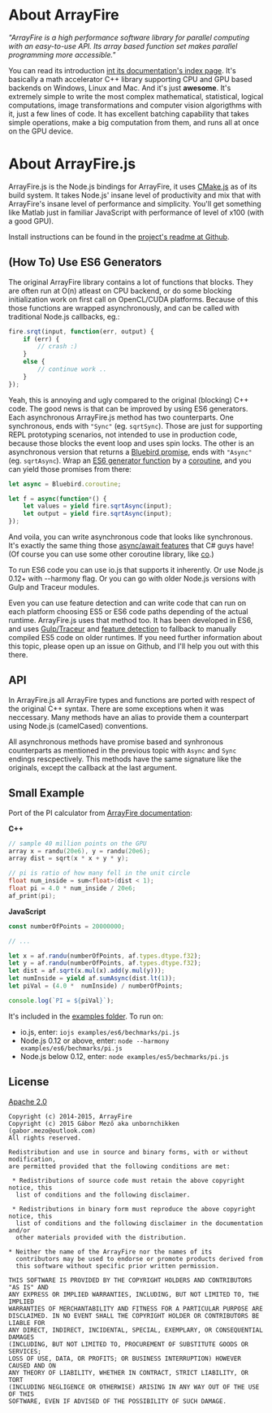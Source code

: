 # About ArrayFire

*"ArrayFire is a high performance software library for parallel computing with an easy-to-use API. Its array based function set makes parallel programming more accessible."*

You can read its introduction [int its documentation's index page](http://www.arrayfire.com/docs/index.htm). It's basically a math accelerator C++ library supporting CPU and GPU based backends on Windows, Linux and Mac. And it's just **awesome**. It's extremely simple to write the most complex mathematical, statistical, logical computations, image transformations and computer vision algorigthms with it, just a few lines of code. It has excellent batching capability that takes simple operations, make a big computation from them, and runs all at once on the GPU device.

# About ArrayFire.js

ArrayFire.js is the Node.js bindings for ArrayFire, it uses [CMake.js](https://github.com/unbornchikken/cmake-js) as of its build system. It takes Node.js' insane level of productivity and mix that with ArrayFire's insane level of performance and simplicity. You'll get something like Matlab just in familiar JavaScript with performance of level of x100 (with a good GPU).

Install instructions can be found in the [project's readme at Github](https://github.com/arrayfire/arrayfire_js#install).

## (How To) Use ES6 Generators

The original ArrayFire library contains a lot of functions that blocks. They are often run at O(n) atleast on CPU backend, or do some blocking initialization work on first call on OpenCL/CUDA platforms. Because of this those functions are wrapped asynchronously, and can be called with traditional Node.js callbacks, eg.:

```js
fire.srqt(input, function(err, output) {
	if (err) {
    	// crash :)
    }
    else {
    	// continue work ..
    }
});
```

Yeah, this is annoying and ugly compared to the original (blocking) C++ code. The good news is that can be improved by using ES6 generators. Each asynchronous ArrayFire.js method has two counterparts. One synchronous, ends with `"Sync"` (eg. `sqrtSync`). Those are just for supporting REPL prototyping scenarios, not intended to use in production code, because those blocks the event loop and uses spin locks. The other is an asynchronous version that returns a [Bluebird promise](https://www.npmjs.com/package/bluebird), ends with `"Async"` (eg. `sqrtAsync`). Wrap an [ES6 generator function](https://developer.mozilla.org/en-US/docs/Web/JavaScript/Reference/Statements/function*) by a [coroutine](https://github.com/petkaantonov/bluebird/blob/master/API.md#promisecoroutinegeneratorfunction-generatorfunction---function), and you can yield those promises from there:

```js
let async = Bluebird.coroutine;

let f = async(function*() {
	let values = yield fire.sqrtAsync(input);
    let output = yield fire.sqrtAsync(input);
});
```

And voila, you can write asynchronous code that looks like synchronous. It's exactly the same thing those [async/await features](https://msdn.microsoft.com/en-us/library/hh191443.aspx) that C# guys have! (Of course you can use some other coroutine library, like [co](https://www.npmjs.com/package/co).)

To run ES6 code you can use io.js that supports it inherently. Or use Node.js 0.12+ with --harmony flag. Or you can go with older Node.js versions with Gulp and Traceur modules.

Even you can use feature detection and can write code that can run on each platform choosing ES5 or ES6 code paths depending of the actual runtime. ArrayFire.js uses that method too. It has been developed in ES6, and uses [Gulp/Traceur](https://github.com/arrayfire/arrayfire_js/blob/master/gulpfile.js) and [feature detection](https://github.com/arrayfire/arrayfire_js/blob/master/lib/index.js#L19) to fallback to manually compiled ES5 code on older runtimes. If you need further information about this topic, please open up an issue on Github, and I'll help you out with this there.

## API

In ArrayFire.js all ArrayFire types and functions are ported with respect of the original C++ syntax. There are some exceptions when it was neccessary. Many methods have an alias to provide them a counterpart using Node.js (camelCased) conventions.

All asynchronous methods have promise based and synhronous counterparts as mentioned in the previous topic with `Async` and `Sync` endings rescpectively. This methods have the same signature like the originals, except the callback at the last argument.

## Small Example

Port of the PI calculator from [ArrayFire documentation](http://www.arrayfire.com/docs/index.htm):

**C++**

```C++
// sample 40 million points on the GPU
array x = randu(20e6), y = randu(20e6);
array dist = sqrt(x * x + y * y);

// pi is ratio of how many fell in the unit circle
float num_inside = sum<float>(dist < 1);
float pi = 4.0 * num_inside / 20e6;
af_print(pi);
```

**JavaScript**

```js
const numberOfPoints = 20000000;

// ...

let x = af.randu(numberOfPoints, af.types.dtype.f32);
let y = af.randu(numberOfPoints, af.types.dtype.f32);
let dist = af.sqrt(x.mul(x).add(y.mul(y)));
let numInside = yield af.sumAsync(dist.lt(1));
let piVal = (4.0 *  numInside) / numberOfPoints;

console.log(`PI = ${piVal}`);
```

It's included in the [examples folder](https://github.com/arrayfire/arrayfire_js/blob/master/examples/es6/bechmarks/pi.js). To run on:

- io.js, enter: `iojs examples/es6/bechmarks/pi.js`
- Node.js 0.12 or above, enter: `node --harmony examples/es6/bechmarks/pi.js`
- Node.js below 0.12, enter: `node examples/es5/bechmarks/pi.js`

## License

[Apache 2.0](https://github.com/arrayfire/arrayfire_js/blob/master/LICENSE)

```
Copyright (c) 2014-2015, ArrayFire
Copyright (c) 2015 Gábor Mező aka unbornchikken (gabor.mezo@outlook.com)
All rights reserved.

Redistribution and use in source and binary forms, with or without modification,
are permitted provided that the following conditions are met:

 * Redistributions of source code must retain the above copyright notice, this
  list of conditions and the following disclaimer.

 * Redistributions in binary form must reproduce the above copyright notice, this
  list of conditions and the following disclaimer in the documentation and/or
  other materials provided with the distribution.

* Neither the name of the ArrayFire nor the names of its
  contributors may be used to endorse or promote products derived from
  this software without specific prior written permission.
 
THIS SOFTWARE IS PROVIDED BY THE COPYRIGHT HOLDERS AND CONTRIBUTORS "AS IS" AND
ANY EXPRESS OR IMPLIED WARRANTIES, INCLUDING, BUT NOT LIMITED TO, THE IMPLIED
WARRANTIES OF MERCHANTABILITY AND FITNESS FOR A PARTICULAR PURPOSE ARE
DISCLAIMED. IN NO EVENT SHALL THE COPYRIGHT HOLDER OR CONTRIBUTORS BE LIABLE FOR
ANY DIRECT, INDIRECT, INCIDENTAL, SPECIAL, EXEMPLARY, OR CONSEQUENTIAL DAMAGES
(INCLUDING, BUT NOT LIMITED TO, PROCUREMENT OF SUBSTITUTE GOODS OR SERVICES;
LOSS OF USE, DATA, OR PROFITS; OR BUSINESS INTERRUPTION) HOWEVER CAUSED AND ON
ANY THEORY OF LIABILITY, WHETHER IN CONTRACT, STRICT LIABILITY, OR TORT
(INCLUDING NEGLIGENCE OR OTHERWISE) ARISING IN ANY WAY OUT OF THE USE OF THIS
SOFTWARE, EVEN IF ADVISED OF THE POSSIBILITY OF SUCH DAMAGE. 
```